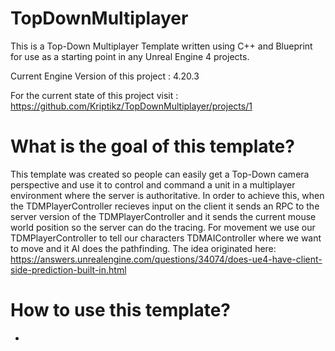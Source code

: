 # TopDownMultiplayer
This is a Top-Down Multiplayer Template written using C++ and Blueprint for use as a starting point in any Unreal Engine 4 projects.

Current Engine Version of this project : 4.20.3

For the current state of this project visit : https://github.com/Kriptikz/TopDownMultiplayer/projects/1

# What is the goal of this template?
This template was created so people can easily get a Top-Down camera perspective and use it to control and command a unit in a multiplayer environment where the server is authoritative. In order to achieve this, when the TDMPlayerController recieves input on the client it sends an RPC to the server version of the TDMPlayerController and it sends the current mouse world position so the server can do the tracing. For movement we use our TDMPlayerController to tell our characters TDMAIController where we want to move and it AI does the pathfinding. The idea originated here: https://answers.unrealengine.com/questions/34074/does-ue4-have-client-side-prediction-built-in.html

# How to use this template?
-
